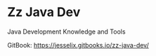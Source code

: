 # Zz Java Dev
Java Development Knowledge and Tools

GitBook: https://jesselix.gitbooks.io/zz-java-dev/
